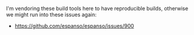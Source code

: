 I'm vendoring these build tools here to have reproducible builds, otherwise
we might run into these issues again:

* https://github.com/espanso/espanso/issues/900